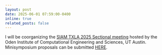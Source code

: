 ```yaml
---
layout: post
date: 2025-06-01 07:59:00-0400
inline: true
related_posts: false
---
```


I will be coorganizing the <a href="https://sites.google.com/view/siamtxla2025/home?authuser=0">SIAM TXLA 2025 Sectional meeting</a> hosted by the Oden Institute of Computational Engineering and Sciences, UT Austin. Minisymposium proposals can be submitted <a href="https://sites.google.com/view/siamtxla2025/submissions?authuser=0">HERE</a>.
